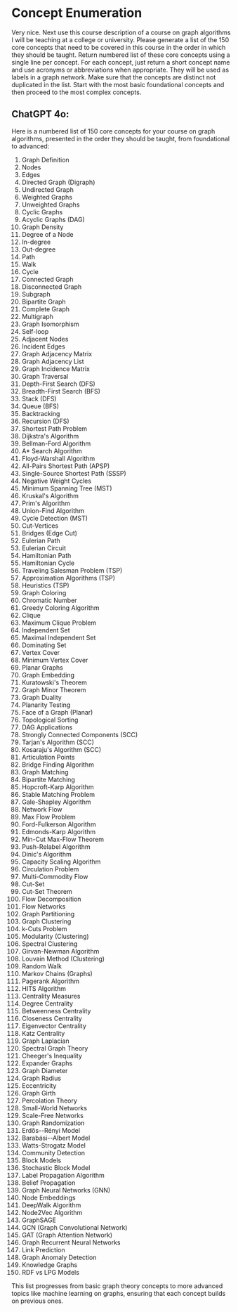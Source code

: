 # Concept Enumeration

Very nice. Next use this course description of a course on graph algorithms I will be teaching at a college or university. Please generate a list of the 150 core concepts that need to be covered in this course in the order in which they should be taught. Return numbered list of these core concepts using a single line per concept. For each concept, just return a short concept name and use acronyms or abbreviations when appropriate. They will be used as labels in a graph network. Make sure that the concepts are distinct not duplicated in the list. Start with the most basic foundational concepts and then proceed to the most complex concepts.

## ChatGPT 4o:

Here is a numbered list of 150 core concepts for your course on graph algorithms, presented in the order they should be taught, from foundational to advanced:

1.  Graph Definition
2.  Nodes
3.  Edges
4.  Directed Graph (Digraph)
5.  Undirected Graph
6.  Weighted Graphs
7.  Unweighted Graphs
8.  Cyclic Graphs
9.  Acyclic Graphs (DAG)
10.  Graph Density
11.  Degree of a Node
12.  In-degree
13.  Out-degree
14.  Path
15.  Walk
16.  Cycle
17.  Connected Graph
18.  Disconnected Graph
19.  Subgraph
20.  Bipartite Graph
21.  Complete Graph
22.  Multigraph
23.  Graph Isomorphism
24.  Self-loop
25.  Adjacent Nodes
26.  Incident Edges
27.  Graph Adjacency Matrix
28.  Graph Adjacency List
29.  Graph Incidence Matrix
30.  Graph Traversal
31.  Depth-First Search (DFS)
32.  Breadth-First Search (BFS)
33.  Stack (DFS)
34.  Queue (BFS)
35.  Backtracking
36.  Recursion (DFS)
37.  Shortest Path Problem
38.  Dijkstra's Algorithm
39.  Bellman-Ford Algorithm
40.  A\* Search Algorithm
41.  Floyd-Warshall Algorithm
42.  All-Pairs Shortest Path (APSP)
43.  Single-Source Shortest Path (SSSP)
44.  Negative Weight Cycles
45.  Minimum Spanning Tree (MST)
46.  Kruskal's Algorithm
47.  Prim's Algorithm
48.  Union-Find Algorithm
49.  Cycle Detection (MST)
50.  Cut-Vertices
51.  Bridges (Edge Cut)
52.  Eulerian Path
53.  Eulerian Circuit
54.  Hamiltonian Path
55.  Hamiltonian Cycle
56.  Traveling Salesman Problem (TSP)
57.  Approximation Algorithms (TSP)
58.  Heuristics (TSP)
59.  Graph Coloring
60.  Chromatic Number
61.  Greedy Coloring Algorithm
62.  Clique
63.  Maximum Clique Problem
64.  Independent Set
65.  Maximal Independent Set
66.  Dominating Set
67.  Vertex Cover
68.  Minimum Vertex Cover
69.  Planar Graphs
70.  Graph Embedding
71.  Kuratowski's Theorem
72.  Graph Minor Theorem
73.  Graph Duality
74.  Planarity Testing
75.  Face of a Graph (Planar)
76.  Topological Sorting
77.  DAG Applications
78.  Strongly Connected Components (SCC)
79.  Tarjan's Algorithm (SCC)
80.  Kosaraju's Algorithm (SCC)
81.  Articulation Points
82.  Bridge Finding Algorithm
83.  Graph Matching
84.  Bipartite Matching
85.  Hopcroft-Karp Algorithm
86.  Stable Matching Problem
87.  Gale-Shapley Algorithm
88.  Network Flow
89.  Max Flow Problem
90.  Ford-Fulkerson Algorithm
91.  Edmonds-Karp Algorithm
92.  Min-Cut Max-Flow Theorem
93.  Push-Relabel Algorithm
94.  Dinic's Algorithm
95.  Capacity Scaling Algorithm
96.  Circulation Problem
97.  Multi-Commodity Flow
98.  Cut-Set
99.  Cut-Set Theorem
100.  Flow Decomposition
101.  Flow Networks
102.  Graph Partitioning
103.  Graph Clustering
104.  k-Cuts Problem
105.  Modularity (Clustering)
106.  Spectral Clustering
107.  Girvan-Newman Algorithm
108.  Louvain Method (Clustering)
109.  Random Walk
110.  Markov Chains (Graphs)
111.  Pagerank Algorithm
112.  HITS Algorithm
113.  Centrality Measures
114.  Degree Centrality
115.  Betweenness Centrality
116.  Closeness Centrality
117.  Eigenvector Centrality
118.  Katz Centrality
119.  Graph Laplacian
120.  Spectral Graph Theory
121.  Cheeger's Inequality
122.  Expander Graphs
123.  Graph Diameter
124.  Graph Radius
125.  Eccentricity
126.  Graph Girth
127.  Percolation Theory
128.  Small-World Networks
129.  Scale-Free Networks
130.  Graph Randomization
131.  Erdős--Rényi Model
132.  Barabási--Albert Model
133.  Watts-Strogatz Model
134.  Community Detection
135.  Block Models
136.  Stochastic Block Model
137.  Label Propagation Algorithm
138.  Belief Propagation
139.  Graph Neural Networks (GNN)
140.  Node Embeddings
141.  DeepWalk Algorithm
142.  Node2Vec Algorithm
143.  GraphSAGE
144.  GCN (Graph Convolutional Network)
145.  GAT (Graph Attention Network)
146.  Graph Recurrent Neural Networks
147.  Link Prediction
148.  Graph Anomaly Detection
149.  Knowledge Graphs
150.  RDF vs LPG Models

This list progresses from basic graph theory concepts to more advanced topics like machine learning on graphs, ensuring that each concept builds on previous ones.
